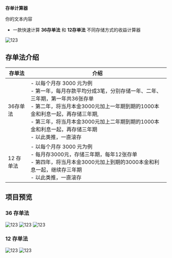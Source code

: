 
**存单计算器**

你的文本内容

</div>
  
- 一款快速计算 **36存单法** 和 **12存单法** 不同存储方式的收益计算器


![123](./docs/image/qrCode.png)

## 存单法介绍

| 存单法 | 介绍 |
|----------|----------|
| 36存单法  | - 以每个月存 3000 元为例<br> - 第一年，每月存款平均分成3笔，分别存储一年、二年、三年期，第一年共36张存单<br> - 第二年，将当月本金3000元加上一年期到期的1000本金和利息一起，再存储三年期,<br> - 第三年，将当月本金3000元加上二年期到期的1000本金和利息一起，再存储三年期<br> - 以此类推，一直滚存  |
| 12 存单法  | - 以每个月存 3000 元为例<br>- 每月存3000元，存储三年期，每年12张存单<br>- 第四年，将当月本金3000元加上到期的3000本金和利息一起，继续存三年期<br>- 以此类推，一直滚存  |

## 项目预览

### 36 存单法
![123](./docs/image/36.jpg)
![123](./docs/image/36result.jpg) 
![123](./docs/image/detail.jpg)

### 12 存单法

![123](./docs/image/12.jpg)
![123](./docs/image/12result.jpg)


